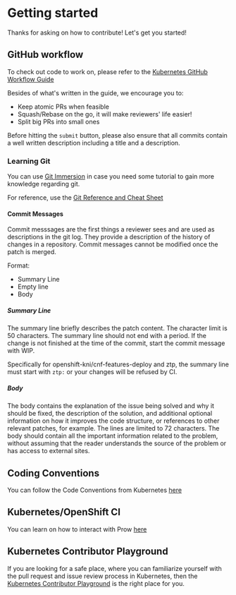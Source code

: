 # Getting started

Thanks for asking on how to contribute! Let's get you started!

## GitHub workflow

To check out code to work on, please refer to the [Kubernetes GitHub Workflow
Guide](https://www.kubernetes.dev/docs/guide/github-workflow/)

Besides of what's written in the guide, we encourage you to:

* Keep atomic PRs when feasible
* Squash/Rebase on the go, it will make reviewers' life easier!
* Split big PRs into small ones

Before hitting the `submit` button, please also ensure that all commits contain
a well written description including a title and a description.

### Learning Git

You can use [Git Immersion](https://gitimmersion.com/lab_02.html) in case you
need some tutorial to gain more knowledge regarding git.

For reference, use the [Git Reference and Cheat Sheet](https://git-scm.com/doc)

#### Commit Messages

Commit messsages are the first things a reviewer sees and are used as
descriptions in the git log. They provide a description of the history of
changes in a repository. Commit messages cannot be modified once the patch is
merged.

Format:

* Summary Line
* Empty line
* Body

##### Summary Line

The summary line briefly describes the patch content. The character limit is 50
characters. The summary line should not end with a period. If the change is not
finished at the time of the commit, start the commit message with WIP.

Specifically for openshift-kni/cnf-features-deploy and ztp, the summary line
must start with `ztp:` or your changes will be refused by CI.

##### Body

The body contains the explanation of the issue being solved and why it should
be fixed, the description of the solution, and additional optional information
on how it improves the code structure, or references to other relevant patches,
for example. The lines are limited to 72 characters. The body should contain
all the important information related to the problem, without assuming that the
reader understands the source of the problem or has access to external sites.

## Coding Conventions

You can follow the Code Conventions from Kubernetes [here](https://www.kubernetes.dev/docs/guide/coding-convention/)

## Kubernetes/OpenShift CI

You can learn on how to interact with Prow [here](https://prow.k8s.io/command-help)

## Kubernetes Contributor Playground

If you are looking for a safe place, where you can familiarize yourself with
the pull request and issue review process in Kubernetes, then the [Kubernetes
Contributor Playground](https://github.com/kubernetes-sigs/contributor-playground/blob/master/README.md)
is the right place for you.
